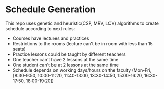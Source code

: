 # Schedule Generation

This repo uses genetic and heuristic(CSP, MRV, LCV) algorithms to create schedule according to next rules:
* Courses have lectures and practices
* Restrictions to the rooms (lecture can't be in room with less than 15 seats)
* Practice lessons could be taught by different teachers
* One teacher can't have 2 lessons at the same time
* One student can't be at 2 lessons at the same time
* Schedule depends on working days/hours on the faculty (Mon-Fri, [8:30-9:50, 10:00-11:20, 11:40-13:00, 13:30-14:50, 15:00-16:20, 16:30-17:50, 18:00-19:20])
